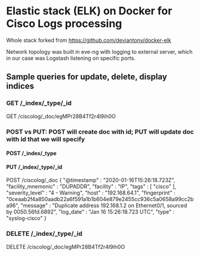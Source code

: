 # Elastic stack (ELK) on Docker for Cisco Logs processing

Whole stack forked from https://github.com/deviantony/docker-elk

Network topology was built in eve-ng with logging to external server, which in our case was Logstash listening on specific ports.


## Sample queries for update, delete, display indices

### GET /_index/_type/_id

GET /ciscolog/_doc/egMPr28B4Tf2r4l9ih0O

### POST vs PUT: POST will create doc with id; PUT will update doc with id that we will specify
#### POST /_index/_type
#### PUT /_index/_type/_id

POST /ciscolog/_doc
{
    "@timestamp" : "2020-01-16T15:26:18.723Z",
    "facility_mnemonic" : "DUPADDR",
    "facility" : "IP",
    "tags" : [
      "cisco"
    ],
    "severity_level" : "4 - Warning",
    "host" : "192.168.64.1",
    "fingerprint" : "0ceaab2f4a850aadb22a6f591a1b1b604e879e2455cc936c5a0658a99cc2ba96",
    "message" : "Duplicate address 192.168.1.2 on Ethernet0/1, sourced by 0050.56fd.6892",
    "log_date" : "Jan 16 15:26:18.723 UTC",
    "type" : "syslog-cisco"
}

### DELETE /_index/_type/_id
DELETE /ciscolog/_doc/egMPr28B4Tf2r4l9ih0O
